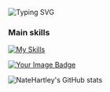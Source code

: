 <!--
![An image of @natehartley's Holopin badges, which is a link to view their full Holopin profile](https://holopin.me/natehartley)
-->

![Typing SVG](https://readme-typing-svg.demolab.com?font=Fira+Code&pause=1000&random=false&width=435&lines=Nathan+Hartley+-+Cyber+Sec+Graduate)

### Main skills
[![My Skills](https://skillicons.dev/icons?i=python,c,bash,windows,powershell,linux,debian,kali,ubuntu,mint,vscode,html,css,js,ts,git,github,bitbucket)](https://skillicons.dev)

<a href="https://tryhackme.com/p/nhartley">
  <img src="https://tryhackme-badges.s3.amazonaws.com/nhartley.png" alt="Your Image Badge" />
</a>

![NateHartley's GitHub stats](https://github-readme-stats.vercel.app/api?username=natehartley&theme=merko&show_icons=true&rank_icon=github)
